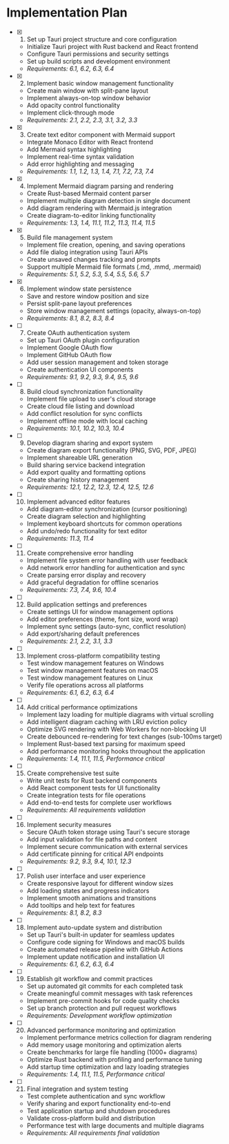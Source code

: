 # Implementation Plan

- [x] 1. Set up Tauri project structure and core configuration
  - Initialize Tauri project with Rust backend and React frontend
  - Configure Tauri permissions and security settings
  - Set up build scripts and development environment
  - _Requirements: 6.1, 6.2, 6.3, 6.4_

- [x] 2. Implement basic window management functionality
  - Create main window with split-pane layout
  - Implement always-on-top window behavior
  - Add opacity control functionality
  - Implement click-through mode
  - _Requirements: 2.1, 2.2, 2.3, 3.1, 3.2, 3.3_

- [x] 3. Create text editor component with Mermaid support
  - Integrate Monaco Editor with React frontend
  - Add Mermaid syntax highlighting
  - Implement real-time syntax validation
  - Add error highlighting and messaging
  - _Requirements: 1.1, 1.2, 1.3, 1.4, 7.1, 7.2, 7.3, 7.4_

- [x] 4. Implement Mermaid diagram parsing and rendering
  - Create Rust-based Mermaid content parser
  - Implement multiple diagram detection in single document
  - Add diagram rendering with Mermaid.js integration
  - Create diagram-to-editor linking functionality
  - _Requirements: 1.3, 1.4, 11.1, 11.2, 11.3, 11.4, 11.5_

- [x] 5. Build file management system
  - Implement file creation, opening, and saving operations
  - Add file dialog integration using Tauri APIs
  - Create unsaved changes tracking and prompts
  - Support multiple Mermaid file formats (.md, .mmd, .mermaid)
  - _Requirements: 5.1, 5.2, 5.3, 5.4, 5.5, 5.6, 5.7_

- [x] 6. Implement window state persistence





  - Save and restore window position and size
  - Persist split-pane layout preferences
  - Store window management settings (opacity, always-on-top)
  - _Requirements: 8.1, 8.2, 8.3, 8.4_

- [ ] 7. Create OAuth authentication system
  - Set up Tauri OAuth plugin configuration
  - Implement Google OAuth flow
  - Implement GitHub OAuth flow
  - Add user session management and token storage
  - Create authentication UI components
  - _Requirements: 9.1, 9.2, 9.3, 9.4, 9.5, 9.6_

- [ ] 8. Build cloud synchronization functionality
  - Implement file upload to user's cloud storage
  - Create cloud file listing and download
  - Add conflict resolution for sync conflicts
  - Implement offline mode with local caching
  - _Requirements: 10.1, 10.2, 10.3, 10.4_

- [ ] 9. Develop diagram sharing and export system
  - Create diagram export functionality (PNG, SVG, PDF, JPEG)
  - Implement shareable URL generation
  - Build sharing service backend integration
  - Add export quality and formatting options
  - Create sharing history management
  - _Requirements: 12.1, 12.2, 12.3, 12.4, 12.5, 12.6_

- [ ] 10. Implement advanced editor features
  - Add diagram-editor synchronization (cursor positioning)
  - Create diagram selection and highlighting
  - Implement keyboard shortcuts for common operations
  - Add undo/redo functionality for text editor
  - _Requirements: 11.3, 11.4_

- [ ] 11. Create comprehensive error handling
  - Implement file system error handling with user feedback
  - Add network error handling for authentication and sync
  - Create parsing error display and recovery
  - Add graceful degradation for offline scenarios
  - _Requirements: 7.3, 7.4, 9.6, 10.4_

- [ ] 12. Build application settings and preferences
  - Create settings UI for window management options
  - Add editor preferences (theme, font size, word wrap)
  - Implement sync settings (auto-sync, conflict resolution)
  - Add export/sharing default preferences
  - _Requirements: 2.1, 2.2, 3.1, 3.3_

- [ ] 13. Implement cross-platform compatibility testing
  - Test window management features on Windows
  - Test window management features on macOS
  - Test window management features on Linux
  - Verify file operations across all platforms
  - _Requirements: 6.1, 6.2, 6.3, 6.4_

- [ ] 14. Add critical performance optimizations
  - Implement lazy loading for multiple diagrams with virtual scrolling
  - Add intelligent diagram caching with LRU eviction policy
  - Optimize SVG rendering with Web Workers for non-blocking UI
  - Create debounced re-rendering for text changes (sub-100ms target)
  - Implement Rust-based text parsing for maximum speed
  - Add performance monitoring hooks throughout the application
  - _Requirements: 1.4, 11.1, 11.5, Performance critical_

- [ ] 15. Create comprehensive test suite
  - Write unit tests for Rust backend components
  - Add React component tests for UI functionality
  - Create integration tests for file operations
  - Add end-to-end tests for complete user workflows
  - _Requirements: All requirements validation_

- [ ] 16. Implement security measures
  - Secure OAuth token storage using Tauri's secure storage
  - Add input validation for file paths and content
  - Implement secure communication with external services
  - Add certificate pinning for critical API endpoints
  - _Requirements: 9.2, 9.3, 9.4, 10.1, 12.3_

- [ ] 17. Polish user interface and user experience
  - Create responsive layout for different window sizes
  - Add loading states and progress indicators
  - Implement smooth animations and transitions
  - Add tooltips and help text for features
  - _Requirements: 8.1, 8.2, 8.3_

- [ ] 18. Implement auto-update system and distribution
  - Set up Tauri's built-in updater for seamless updates
  - Configure code signing for Windows and macOS builds
  - Create automated release pipeline with GitHub Actions
  - Implement update notification and installation UI
  - _Requirements: 6.1, 6.2, 6.3, 6.4_

- [ ] 19. Establish git workflow and commit practices
  - Set up automated git commits for each completed task
  - Create meaningful commit messages with task references
  - Implement pre-commit hooks for code quality checks
  - Set up branch protection and pull request workflows
  - _Requirements: Development workflow optimization_

- [ ] 20. Advanced performance monitoring and optimization
  - Implement performance metrics collection for diagram rendering
  - Add memory usage monitoring and optimization alerts
  - Create benchmarks for large file handling (1000+ diagrams)
  - Optimize Rust backend with profiling and performance tuning
  - Add startup time optimization and lazy loading strategies
  - _Requirements: 1.4, 11.1, 11.5, Performance critical_

- [ ] 21. Final integration and system testing
  - Test complete authentication and sync workflow
  - Verify sharing and export functionality end-to-end
  - Test application startup and shutdown procedures
  - Validate cross-platform build and distribution
  - Performance test with large documents and multiple diagrams
  - _Requirements: All requirements final validation_